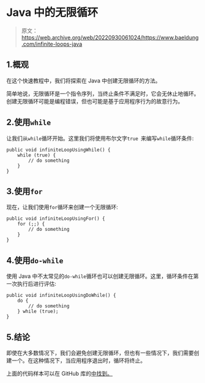 # Java 中的无限循环

> 原文：<https://web.archive.org/web/20220930061024/https://www.baeldung.com/infinite-loops-java>

## 1.概观

在这个快速教程中，我们将探索在 Java 中创建无限循环的方法。

简单地说，无限循环是一个指令序列，当终止条件不满足时，它会无休止地循环。创建无限循环可能是编程错误，但也可能是基于应用程序行为的故意行为。

## 2.使用`while`

让我们从`while`循环开始。这里我们将使用布尔文字`true `来编写`while`循环条件:

```
public void infiniteLoopUsingWhile() {
    while (true) {
        // do something
    }
}
```

## 3.使用`for`

现在，让我们使用`for`循环来创建一个无限循环:

```
public void infiniteLoopUsingFor() {
    for (;;) {
        // do something
    }
}
```

## 4.使用`do-while`

使用 Java 中不太常见的`do-while`循环也可以创建无限循环。这里，循环条件在第一次执行后进行评估:

```
public void infiniteLoopUsingDoWhile() {
    do {
        // do something
    } while (true);
}
```

## 5.结论

即使在大多数情况下，我们会避免创建无限循环，但也有一些情况下，我们需要创建一个。在这种情况下，当应用程序退出时，循环将终止。

上面的代码样本可以在 GitHub 库的[中找到。](https://web.archive.org/web/20221126215734/https://github.com/eugenp/tutorials/tree/master/core-java-modules/core-java-lang)